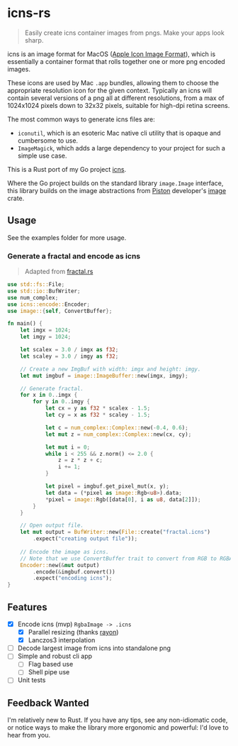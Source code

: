 # icns-rs 

> Easily create icns container images from pngs. Make your apps look sharp.  

icns is an image format for MacOS ([Apple Icon Image Format](https://en.wikipedia.org/wiki/Apple_Icon_Image_format)), which is essentially a container format that rolls together one or more png encoded images. 

These icons are used by Mac `.app` bundles, allowing them to choose the appropriate resolution icon for the given context. Typically an icns will contain several versions of a png all at different resolutions, from a max of 1024x1024 pixels down to 32x32 pixels, suitable for high-dpi retina screens. 

The most common ways to generate icns files are:  
- `iconutil`, which is an esoteric Mac native cli utility that is opaque and  cumbersome to use. 
- `ImageMagick`, which adds a large dependency to your project for such a simple use case.  

This is a Rust port of my Go project [icns](https://github.com/jackmordaunt/icns).

Where the Go project builds on the standard library `image.Image` interface, this library builds on the image abstractions from [Piston](https://github.com/pistondevelopers) developer's [image](https://github.com/pistondevelopers/image) crate. 

## Usage  

See the examples folder for more usage. 

### Generate a fractal and encode as icns
> Adapted from [fractal.rs](https://github.com/PistonDevelopers/image/blob/master/examples/fractal.rs)  

```rust 
use std::fs::File;
use std::io::BufWriter;
use num_complex;
use icns::encode::Encoder;
use image::{self, ConvertBuffer};

fn main() {
    let imgx = 1024;
    let imgy = 1024;

    let scalex = 3.0 / imgx as f32;
    let scaley = 3.0 / imgy as f32;

    // Create a new ImgBuf with width: imgx and height: imgy.
    let mut imgbuf = image::ImageBuffer::new(imgx, imgy);

    // Generate fractal. 
    for x in 0..imgx {
        for y in 0..imgy {
            let cx = y as f32 * scalex - 1.5;
            let cy = x as f32 * scaley - 1.5;

            let c = num_complex::Complex::new(-0.4, 0.6);
            let mut z = num_complex::Complex::new(cx, cy);

            let mut i = 0;
            while i < 255 && z.norm() <= 2.0 {
                z = z * z + c;
                i += 1;
            }

            let pixel = imgbuf.get_pixel_mut(x, y);
            let data = (*pixel as image::Rgb<u8>).data;
            *pixel = image::Rgb([data[0], i as u8, data[2]]);
        }
    }

    // Open output file.
    let mut output = BufWriter::new(File::create("fractal.icns")
        .expect("creating output file"));
     
    // Encode the image as icns. 
    // Note that we use ConvertBuffer trait to convert from RGB to RGBA. 
    Encoder::new(&mut output)
        .encode(&imgbuf.convert())
        .expect("encoding icns");
}
```

## Features  
- [x] Encode icns (mvp) `RgbaImage -> .icns`
    - [x] Parallel resizing (thanks [rayon](https://github.com/rayon-rs/rayon))  
    - [x] Lanczos3 interpolation  
- [ ] Decode largest image from icns into standalone png  
- [ ] Simple and robust cli app
    - [ ] Flag based use  
    - [ ] Shell pipe use   
- [ ] Unit tests  

## Feedback Wanted  

I'm relatively new to Rust. If you have any tips, see any non-idiomatic code, or notice ways to make the library more ergonomic and powerful: I'd love to hear from you. 